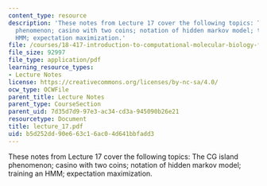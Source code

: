 ```yaml
---
content_type: resource
description: 'These notes from Lecture 17 cover the following topics: The CG island
  phenomenon; casino with two coins; notation of hidden markov model; training an
  HMM; expectation maximization.'
file: /courses/18-417-introduction-to-computational-molecular-biology-fall-2004/b5d252dd90e663c16ac04d641bbfadd3_lecture_17.pdf
file_size: 92997
file_type: application/pdf
learning_resource_types:
- Lecture Notes
license: https://creativecommons.org/licenses/by-nc-sa/4.0/
ocw_type: OCWFile
parent_title: Lecture Notes
parent_type: CourseSection
parent_uid: 7d35d7d9-97e3-ac34-cd3a-945090b26e21
resourcetype: Document
title: lecture_17.pdf
uid: b5d252dd-90e6-63c1-6ac0-4d641bbfadd3
---
```

These notes from Lecture 17 cover the following topics: The CG island phenomenon; casino with two coins; notation of hidden markov model; training an HMM; expectation maximization.